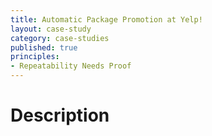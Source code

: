 ```yaml
---
title: Automatic Package Promotion at Yelp!
layout: case-study
category: case-studies
published: true
principles:
- Repeatability Needs Proof
---
```


# Description


